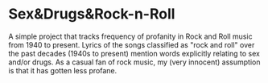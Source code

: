 # Sex&Drugs&Rock-n-Roll
A simple project that tracks frequency of profanity in Rock and Roll music from 1940 to present.
Lyrics of the songs classified as "rock and roll" over the past decades (1940s to present) mention words explicitly relating to sex and/or drugs.
As a casual fan of rock music, my (very innocent) assumption is that it has gotten less profane.
